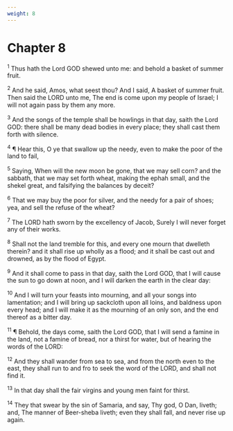 ```yaml
---
weight: 8
---
```


# Chapter 8

<sup>1</sup> Thus hath the Lord GOD shewed unto me: and behold a basket of summer fruit. 

<sup>2</sup> And he said, Amos, what seest thou? And I said, A basket of summer fruit. Then said the LORD unto me, The end is come upon my people of Israel; I will not again pass by them any more. 

<sup>3</sup> And the songs of the temple shall be howlings in that day, saith the Lord GOD: there shall be many dead bodies in every place; they shall cast them forth with silence. 

<sup>4</sup> ¶ Hear this, O ye that swallow up the needy, even to make the poor of the land to fail, 

<sup>5</sup> Saying, When will the new moon be gone, that we may sell corn? and the sabbath, that we may set forth wheat, making the ephah small, and the shekel great, and falsifying the balances by deceit? 

<sup>6</sup> That we may buy the poor for silver, and the needy for a pair of shoes; yea, and sell the refuse of the wheat? 

<sup>7</sup> The LORD hath sworn by the excellency of Jacob, Surely I will never forget any of their works. 

<sup>8</sup> Shall not the land tremble for this, and every one mourn that dwelleth therein? and it shall rise up wholly as a flood; and it shall be cast out and drowned, as by the flood of Egypt. 

<sup>9</sup> And it shall come to pass in that day, saith the Lord GOD, that I will cause the sun to go down at noon, and I will darken the earth in the clear day: 

<sup>10</sup> And I will turn your feasts into mourning, and all your songs into lamentation; and I will bring up sackcloth upon all loins, and baldness upon every head; and I will make it as the mourning of an only son, and the end thereof as a bitter day. 

<sup>11</sup> ¶ Behold, the days come, saith the Lord GOD, that I will send a famine in the land, not a famine of bread, nor a thirst for water, but of hearing the words of the LORD: 

<sup>12</sup> And they shall wander from sea to sea, and from the north even to the east, they shall run to and fro to seek the word of the LORD, and shall not find it. 

<sup>13</sup> In that day shall the fair virgins and young men faint for thirst. 

<sup>14</sup> They that swear by the sin of Samaria, and say, Thy god, O Dan, liveth; and, The manner of Beer-sheba liveth; even they shall fall, and never rise up again. 


